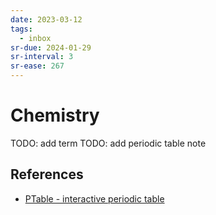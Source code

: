 ```yaml
---
date: 2023-03-12
tags:
  - inbox
sr-due: 2024-01-29
sr-interval: 3
sr-ease: 267
---
```


# Chemistry

TODO: add term
TODO: add periodic table note

## References

- [PTable - interactive periodic table](http://www.ptable.com/)
